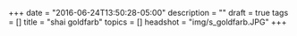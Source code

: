 +++
date = "2016-06-24T13:50:28-05:00"
description = ""
draft = true
tags = []
title = "shai goldfarb"
topics = []
headshot = "img/s_goldfarb.JPG"
+++